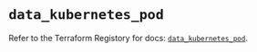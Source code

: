 # `data_kubernetes_pod`

Refer to the Terraform Registory for docs: [`data_kubernetes_pod`](https://registry.terraform.io/providers/hashicorp/kubernetes/2.19.0/docs/data-sources/pod).
